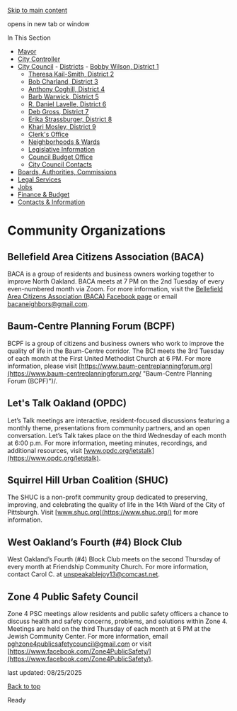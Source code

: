 [Skip to main content](https://www.pittsburghpa.gov/City-Government/City-Council/Districts/Erika-Strassburger-District-8/Community-Organizations#main-content)

opens in new tab or window

In This Section

- [Mayor](https://www.pittsburghpa.gov/City-Government/Mayor)
- [City Controller](https://www.pittsburghpa.gov/City-Government/City-Controllers-Office)
- [City Council](https://www.pittsburghpa.gov/City-Government/City-Council)  - [Districts](https://www.pittsburghpa.gov/City-Government/City-Council/Districts)    - [Bobby Wilson, District 1](https://www.pittsburghpa.gov/City-Government/City-Council/Districts/Bobby-Wilson-District-1)
    - [Theresa Kail-Smith, District 2](https://www.pittsburghpa.gov/City-Government/City-Council/Districts/Theresa-Kail-Smith-District-2)
    - [Bob Charland, District 3](https://www.pittsburghpa.gov/City-Government/City-Council/Districts/Bob-Charland-District-3)
    - [Anthony Coghill, District 4](https://www.pittsburghpa.gov/City-Government/City-Council/Districts/Anthony-Coghill-District-4)
    - [Barb Warwick, District 5](https://www.pittsburghpa.gov/City-Government/City-Council/Districts/Barb-Warwick-District-5)
    - [R. Daniel Lavelle, District 6](https://www.pittsburghpa.gov/City-Government/City-Council/Districts/R.-Daniel-Lavelle-District-6)
    - [Deb Gross, District 7](https://www.pittsburghpa.gov/City-Government/City-Council/Districts/Deb-Gross-District-7)
    - [Erika Strassburger, District 8](https://www.pittsburghpa.gov/City-Government/City-Council/Districts/Erika-Strassburger-District-8)
    - [Khari Mosley, District 9](https://www.pittsburghpa.gov/City-Government/City-Council/Districts/Khari-Mosley-District-9)
  - [Clerk's Office](https://www.pittsburghpa.gov/City-Government/City-Council/Clerks-Office)
  - [Neighborhoods & Wards](https://www.pittsburghpa.gov/City-Government/City-Council/Neighborhoods-Wards)
  - [Legislative Information](https://www.pittsburghpa.gov/City-Government/City-Council/Legislative-Information)
  - [Council Budget Office](https://www.pittsburghpa.gov/City-Government/City-Council/Council-Budget-Office)
  - [City Council Contacts](https://www.pittsburghpa.gov/City-Government/City-Council/Council-Contacts)
- [Boards, Authorities, Commissions](https://www.pittsburghpa.gov/City-Government/Boards-Authorities-Commissions)
- [Legal Services](https://www.pittsburghpa.gov/City-Government/Legal-Services)
- [Jobs](https://www.pittsburghpa.gov/City-Government/Jobs)
- [Finance & Budget](https://www.pittsburghpa.gov/City-Government/Finance-Budget)
- [Contacts & Information](https://www.pittsburghpa.gov/City-Government/Contacts-Information)

# Community Organizations

## Bellefield Area Citizens Association (BACA)

BACA is a group of residents and business owners working together to improve North Oakland. BACA meets at 7 PM on the 2nd Tuesday of every even-numbered month via Zoom. For more information, visit the [Bellefield Area Citizens Association (BACA) Facebook page](https://www.facebook.com/p/Bellefield-Area-Citizens-Association-100083479935596/) or email [bacaneighbors@gmail.com](mailto:bacaneighbors@gmail.com).

## Baum-Centre Planning Forum (BCPF)

BCPF is a group of citizens and business owners who work to improve the quality of life in the Baum-Centre corridor. The BCI meets the 3rd Tuesday of each month at the First United Methodist Church at 6 PM. For more information, please visit [https://www.baum-centreplanningforum.org](https://www.baum-centreplanningforum.org/ "Baum-Centre Planning Forum (BCPF)")/.

## Let's Talk Oakland (OPDC)

Let’s Talk meetings are interactive, resident-focused discussions featuring a monthly theme, presentations from community partners, and an open conversation. Let’s Talk takes place on the third Wednesday of each month at 6:00 p.m. For more information, meeting minutes, recordings, and additional resources, visit [www.opdc.org/letstalk](https://www.opdc.org/letstalk).

## Squirrel Hill Urban Coalition (SHUC)

The SHUC is a non-profit community group dedicated to preserving, improving, and celebrating the quality of life in the 14th Ward of the City of Pittsburgh. Visit [www.shuc.org](https://www.shuc.org/) for more information.

## West Oakland’s Fourth (\#4) Block Club

West Oakland’s Fourth (#4) Block Club meets on the second Thursday of every month at Friendship Community Church. For more information, contact Carol C. at [unspeakablejoy13@comcast.net](https://www.pittsburghpa.gov/unspeakablejoy13@comcast.net).

## Zone 4 Public Safety Council

Zone 4 PSC meetings allow residents and public safety officers a chance to discuss health and safety concerns, problems, and solutions within Zone 4. Meetings are held on the third Thursday of each month at 6 PM at the Jewish Community Center. For more information, email [pghzone4publicsafetycouncil@gmail.com](https://www.pittsburghpa.gov/pghzone4publicsafetycouncil@gmail.com) or visit [https://www.facebook.com/Zone4PublicSafety/](https://www.facebook.com/Zone4PublicSafety/).

last updated: 08/25/2025

[Back to top](https://www.pittsburghpa.gov/City-Government/City-Council/Districts/Erika-Strassburger-District-8/Community-Organizations#body-top)

Ready
